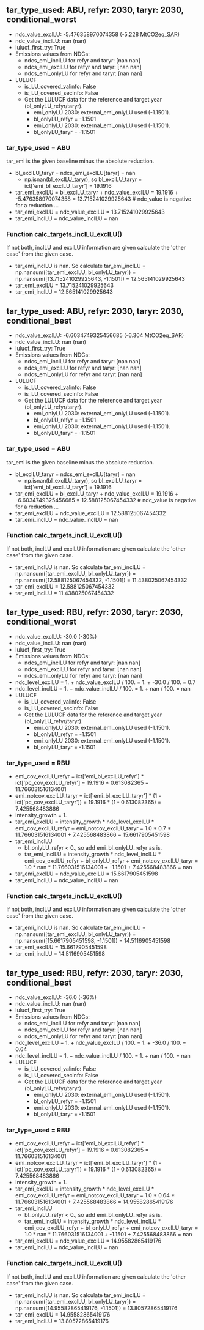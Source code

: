 

## tar_type_used: ABU, refyr: 2030, taryr: 2030, conditional_worst
- ndc_value_exclLU: -5.476358970074358 (-5.228 MtCO2eq_SAR)
- ndc_value_inclLU: nan (nan)
- lulucf_first_try: True
- Emissions values from NDCs:
  - ndcs_emi_inclLU for refyr and taryr: [nan nan]
  - ndcs_emi_exclLU for refyr and taryr: [nan nan]
  - ndcs_emi_onlyLU for refyr and taryr: [nan nan]
- LULUCF
  - is_LU_covered_valinfo: False
  - is_LU_covered_secinfo: False
  - Get the LULUCF data for the reference and target year (bl_onlyLU_refyr/taryr).
    - emi_onlyLU 2030: external_emi_onlyLU used (-1.1501).
    - bl_onlyLU_refyr = -1.1501
    - emi_onlyLU 2030: external_emi_onlyLU used (-1.1501).
    - bl_onlyLU_taryr = -1.1501
### tar_type_used = ABU
tar_emi is the given baseline minus the absolute reduction.
- bl_exclLU_taryr = ndcs_emi_exclLU[taryr] = nan
  - np.isnan(bl_exclLU_taryr), so bl_exclLU_taryr = ict['emi_bl_exclLU_taryr'] = 19.1916
- tar_emi_exclLU = bl_exclLU_taryr + ndc_value_exclLU = 19.1916 + -5.476358970074358 = 13.715241029925643 # ndc_value is negative for a reduction ...
- tar_emi_exclLU = ndc_value_exclLU = 13.715241029925643
- tar_emi_inclLU = ndc_value_inclLU = nan
### Function calc_targets_inclLU_exclLU()
If not both, inclLU and exclLU information are given calculate the 'other case' from the given case.
- tar_emi_inclLU is nan. So calculate tar_emi_inclLU = np.nansum([tar_emi_exclLU, bl_onlyLU_taryr]) = np.nansum([13.715241029925643, -1.1501]) = 12.565141029925643
- tar_emi_exclLU = 13.715241029925643
- tar_emi_inclLU = 12.565141029925643

## tar_type_used: ABU, refyr: 2030, taryr: 2030, conditional_best
- ndc_value_exclLU: -6.6034749325456685 (-6.304 MtCO2eq_SAR)
- ndc_value_inclLU: nan (nan)
- lulucf_first_try: True
- Emissions values from NDCs:
  - ndcs_emi_inclLU for refyr and taryr: [nan nan]
  - ndcs_emi_exclLU for refyr and taryr: [nan nan]
  - ndcs_emi_onlyLU for refyr and taryr: [nan nan]
- LULUCF
  - is_LU_covered_valinfo: False
  - is_LU_covered_secinfo: False
  - Get the LULUCF data for the reference and target year (bl_onlyLU_refyr/taryr).
    - emi_onlyLU 2030: external_emi_onlyLU used (-1.1501).
    - bl_onlyLU_refyr = -1.1501
    - emi_onlyLU 2030: external_emi_onlyLU used (-1.1501).
    - bl_onlyLU_taryr = -1.1501
### tar_type_used = ABU
tar_emi is the given baseline minus the absolute reduction.
- bl_exclLU_taryr = ndcs_emi_exclLU[taryr] = nan
  - np.isnan(bl_exclLU_taryr), so bl_exclLU_taryr = ict['emi_bl_exclLU_taryr'] = 19.1916
- tar_emi_exclLU = bl_exclLU_taryr + ndc_value_exclLU = 19.1916 + -6.6034749325456685 = 12.588125067454332 # ndc_value is negative for a reduction ...
- tar_emi_exclLU = ndc_value_exclLU = 12.588125067454332
- tar_emi_inclLU = ndc_value_inclLU = nan
### Function calc_targets_inclLU_exclLU()
If not both, inclLU and exclLU information are given calculate the 'other case' from the given case.
- tar_emi_inclLU is nan. So calculate tar_emi_inclLU = np.nansum([tar_emi_exclLU, bl_onlyLU_taryr]) = np.nansum([12.588125067454332, -1.1501]) = 11.438025067454332
- tar_emi_exclLU = 12.588125067454332
- tar_emi_inclLU = 11.438025067454332

## tar_type_used: RBU, refyr: 2030, taryr: 2030, conditional_worst
- ndc_value_exclLU: -30.0 (-30%)
- ndc_value_inclLU: nan (nan)
- lulucf_first_try: True
- Emissions values from NDCs:
  - ndcs_emi_inclLU for refyr and taryr: [nan nan]
  - ndcs_emi_exclLU for refyr and taryr: [nan nan]
  - ndcs_emi_onlyLU for refyr and taryr: [nan nan]
- ndc_level_exclLU = 1. + ndc_value_exclLU / 100. = 1. + -30.0 / 100. = 0.7
- ndc_level_inclLU = 1. + ndc_value_inclLU / 100. = 1. + nan / 100. = nan
- LULUCF
  - is_LU_covered_valinfo: False
  - is_LU_covered_secinfo: False
  - Get the LULUCF data for the reference and target year (bl_onlyLU_refyr/taryr).
    - emi_onlyLU 2030: external_emi_onlyLU used (-1.1501).
    - bl_onlyLU_refyr = -1.1501
    - emi_onlyLU 2030: external_emi_onlyLU used (-1.1501).
    - bl_onlyLU_taryr = -1.1501
### tar_type_used = RBU
- emi_cov_exclLU_refyr = ict['emi_bl_exclLU_refyr'] * ict['pc_cov_exclLU_refyr'] = 19.1916 * 0.613082365 = 11.766031516134001
- emi_notcov_exclLU_taryr = ict['emi_bl_exclLU_taryr'] * (1 - ict['pc_cov_exclLU_taryr']) = 19.1916 * (1 - 0.613082365) = 7.425568483866
- intensity_growth = 1.
- tar_emi_exclLU = intensity_growth * ndc_level_exclLU * emi_cov_exclLU_refyr + emi_notcov_exclLU_taryr = 1.0 * 0.7 * 11.766031516134001 + 7.425568483866 = 15.6617905451598
- tar_emi_inclLU
  - bl_onlyLU_refyr < 0., so add emi_bl_onlyLU_refyr as is.
  - tar_emi_inclLU = intensity_growth * ndc_level_inclLU * emi_cov_exclLU_refyr + bl_onlyLU_refyr + emi_notcov_exclLU_taryr = 1.0 * nan * 11.766031516134001 + -1.1501 + 7.425568483866 = nan
- tar_emi_exclLU = ndc_value_exclLU = 15.6617905451598
- tar_emi_inclLU = ndc_value_inclLU = nan
### Function calc_targets_inclLU_exclLU()
If not both, inclLU and exclLU information are given calculate the 'other case' from the given case.
- tar_emi_inclLU is nan. So calculate tar_emi_inclLU = np.nansum([tar_emi_exclLU, bl_onlyLU_taryr]) = np.nansum([15.6617905451598, -1.1501]) = 14.5116905451598
- tar_emi_exclLU = 15.6617905451598
- tar_emi_inclLU = 14.5116905451598

## tar_type_used: RBU, refyr: 2030, taryr: 2030, conditional_best
- ndc_value_exclLU: -36.0 (-36%)
- ndc_value_inclLU: nan (nan)
- lulucf_first_try: True
- Emissions values from NDCs:
  - ndcs_emi_inclLU for refyr and taryr: [nan nan]
  - ndcs_emi_exclLU for refyr and taryr: [nan nan]
  - ndcs_emi_onlyLU for refyr and taryr: [nan nan]
- ndc_level_exclLU = 1. + ndc_value_exclLU / 100. = 1. + -36.0 / 100. = 0.64
- ndc_level_inclLU = 1. + ndc_value_inclLU / 100. = 1. + nan / 100. = nan
- LULUCF
  - is_LU_covered_valinfo: False
  - is_LU_covered_secinfo: False
  - Get the LULUCF data for the reference and target year (bl_onlyLU_refyr/taryr).
    - emi_onlyLU 2030: external_emi_onlyLU used (-1.1501).
    - bl_onlyLU_refyr = -1.1501
    - emi_onlyLU 2030: external_emi_onlyLU used (-1.1501).
    - bl_onlyLU_taryr = -1.1501
### tar_type_used = RBU
- emi_cov_exclLU_refyr = ict['emi_bl_exclLU_refyr'] * ict['pc_cov_exclLU_refyr'] = 19.1916 * 0.613082365 = 11.766031516134001
- emi_notcov_exclLU_taryr = ict['emi_bl_exclLU_taryr'] * (1 - ict['pc_cov_exclLU_taryr']) = 19.1916 * (1 - 0.613082365) = 7.425568483866
- intensity_growth = 1.
- tar_emi_exclLU = intensity_growth * ndc_level_exclLU * emi_cov_exclLU_refyr + emi_notcov_exclLU_taryr = 1.0 * 0.64 * 11.766031516134001 + 7.425568483866 = 14.95582865419176
- tar_emi_inclLU
  - bl_onlyLU_refyr < 0., so add emi_bl_onlyLU_refyr as is.
  - tar_emi_inclLU = intensity_growth * ndc_level_inclLU * emi_cov_exclLU_refyr + bl_onlyLU_refyr + emi_notcov_exclLU_taryr = 1.0 * nan * 11.766031516134001 + -1.1501 + 7.425568483866 = nan
- tar_emi_exclLU = ndc_value_exclLU = 14.95582865419176
- tar_emi_inclLU = ndc_value_inclLU = nan
### Function calc_targets_inclLU_exclLU()
If not both, inclLU and exclLU information are given calculate the 'other case' from the given case.
- tar_emi_inclLU is nan. So calculate tar_emi_inclLU = np.nansum([tar_emi_exclLU, bl_onlyLU_taryr]) = np.nansum([14.95582865419176, -1.1501]) = 13.80572865419176
- tar_emi_exclLU = 14.95582865419176
- tar_emi_inclLU = 13.80572865419176